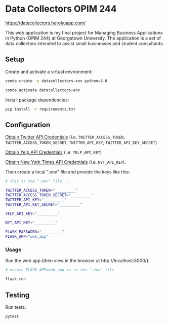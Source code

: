 # Data Collectors OPIM 244
https://datacollectors.herokuapp.com/

This web application is my final project for Managing Business Applications in Python (OPIM 244) at Georgetown University. The application is a set of data collectors intended to assist small businesses and student consultants.

## Setup


Create and activate a virtual environment:

```sh
conda create -n datacollectors-env python=3.8

conda activate datacollectors-env
```

Install package dependencies:

```sh
pip install -r requirements.txt
```

## Configuration


[Obtain Twitter API Credentials](https://developer.twitter.com/en/docs/twitter-api/getting-started/getting-access-to-the-twitter-api) (i.e. `TWITTER_ACCESS_TOKEN`, `TWITTER_ACCESS_TOKEN_SECRET`, `TWITTER_API_KEY`, `TWITTER_API_KEY_SECRET`)

[Obtain Yelp API Credentials](https://docs.developer.yelp.com/docs/fusion-intro) (i.e. `YELP_API_KEY`)

[Obtain New York Times API Credentials](https://developer.nytimes.com/) (i.e. `NYT_API_KEY`).


Then create a local ".env" file and provide the keys like this:

```sh
# this is the ".env" file...

TWITTER_ACCESS_TOKEN="_________"
TWITTER_ACCESS_TOKEN_SECRET="_________"
TWITTER_API_KEY="_________"
TWITTER_API_KEY_SECRET="_________"

YELP_API_KEY="_________"

NYT_API_KEY="_________"

FLASK_PASSWORD="_________"
FLASK_APP="web_app"
```

### Usage

Run the web app (then view in the browser at http://localhost:5000/):

```sh
# ensure FLASK_APP=web_app is in the ".env" file

flask run
```

## Testing

Run tests:

```sh
pytest
```

